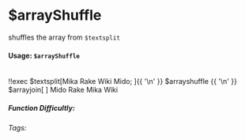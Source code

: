 # $arrayShuffle
shuffles the array from `$textsplit`

#### Usage: `$arrayShuffle`
<br/>
<discord-messages>
	<discord-message :bot="false" role-color="#ffcc9a" author="Member">
		!!exec $textsplit[Mika Rake Wiki Mido; ]{{ '\n' }} $arrayshuffle {{ '\n' }} $arrayjoin[ ]
	</discord-message>
	<discord-message :bot="true" role-color="#0099ff" author="Custom Command" avatar="https://media.discordapp.net/avatars/725721249652670555/781224f90c3b841ba5b40678e032f74a.webp">
		Mido Rake Mika Wiki
	</discord-message>
</discord-messages>

##### Function Difficultly: <Badge type="tip" text="Easy" vertical="middle" /> 
###### Tags: <Badge type="tip" text="textsplit" vertical="middle" /> <Badge type="tip" text="array" vertical="middle" /> <Badge type="tip" text="shuffle" vertical="middle" /> <Badge type="tip" text="random" vertical="middle" />